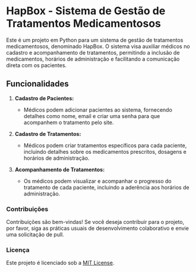 # HapBox - Sistema de Gestão de Tratamentos Medicamentosos

Este é um projeto em Python para um sistema de gestão de tratamentos medicamentosos, denominado HapBox. O sistema visa auxiliar médicos no cadastro e acompanhamento de tratamentos, permitindo a inclusão de medicamentos, horários de administração e facilitando a comunicação direta com os pacientes.

## Funcionalidades

1. **Cadastro de Pacientes:**
   - Médicos podem adicionar pacientes ao sistema, fornecendo detalhes como nome, email e criar uma senha para que acompanhem o tratamento pelo site.

2. **Cadastro de Tratamentos:**
   - Médicos podem criar tratamentos específicos para cada paciente, incluindo detalhes sobre os medicamentos prescritos, dosagens e horários de administração.

3. **Acompanhamento de Tratamentos:**
   - Os médicos podem visualizar e acompanhar o progresso do tratamento de cada paciente, incluindo a aderência aos horários de administração.

### Contribuições
Contribuições são bem-vindas! Se você deseja contribuir para o projeto, por favor, siga as práticas usuais de desenvolvimento colaborativo e envie uma solicitação de pull.

### Licença
Este projeto é licenciado sob a [MIT License](LICENSE).
